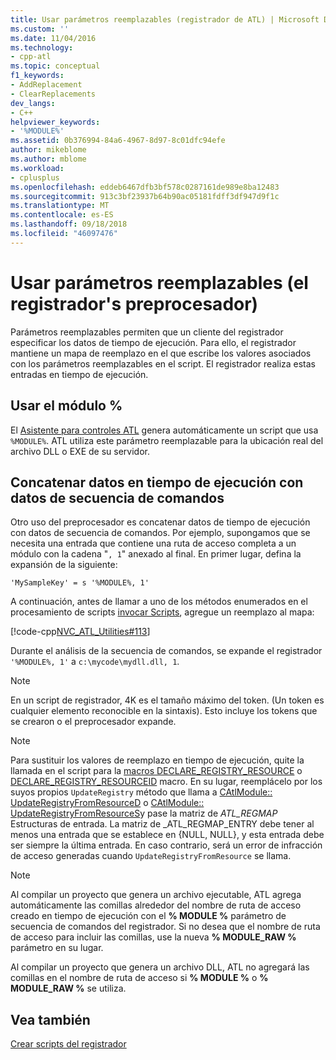```yaml
---
title: Usar parámetros reemplazables (registrador de ATL) | Microsoft Docs
ms.custom: ''
ms.date: 11/04/2016
ms.technology:
- cpp-atl
ms.topic: conceptual
f1_keywords:
- AddReplacement
- ClearReplacements
dev_langs:
- C++
helpviewer_keywords:
- '%MODULE%'
ms.assetid: 0b376994-84a6-4967-8d97-8c01dfc94efe
author: mikeblome
ms.author: mblome
ms.workload:
- cplusplus
ms.openlocfilehash: eddeb6467dfb3bf578c0287161de989e8ba12483
ms.sourcegitcommit: 913c3bf23937b64b90ac05181fdff3df947d9f1c
ms.translationtype: MT
ms.contentlocale: es-ES
ms.lasthandoff: 09/18/2018
ms.locfileid: "46097476"
---
```

# <a name="using-replaceable-parameters-the-registrar39s-preprocessor"></a>Usar parámetros reemplazables (el registrador&#39;s preprocesador)

Parámetros reemplazables permiten que un cliente del registrador especificar los datos de tiempo de ejecución. Para ello, el registrador mantiene un mapa de reemplazo en el que escribe los valores asociados con los parámetros reemplazables en el script. El registrador realiza estas entradas en tiempo de ejecución.

##  <a name="_atl_using_.25.module.25"></a> Usar el módulo %

El [Asistente para controles ATL](../atl/reference/atl-control-wizard.md) genera automáticamente un script que usa `%MODULE%`. ATL utiliza este parámetro reemplazable para la ubicación real del archivo DLL o EXE de su servidor.

## <a name="concatenating-run-time-data-with-script-data"></a>Concatenar datos en tiempo de ejecución con datos de secuencia de comandos

Otro uso del preprocesador es concatenar datos de tiempo de ejecución con datos de secuencia de comandos. Por ejemplo, supongamos que se necesita una entrada que contiene una ruta de acceso completa a un módulo con la cadena "`, 1`" anexado al final. En primer lugar, defina la expansión de la siguiente:

```
'MySampleKey' = s '%MODULE%, 1'
```

A continuación, antes de llamar a uno de los métodos enumerados en el procesamiento de scripts [invocar Scripts](../atl/invoking-scripts.md), agregue un reemplazo al mapa:

[!code-cpp[NVC_ATL_Utilities#113](../atl/codesnippet/cpp/using-replaceable-parameters-the-registrar-s-preprocessor_1.cpp)]

Durante el análisis de la secuencia de comandos, se expande el registrador `'%MODULE%, 1'` a `c:\mycode\mydll.dll, 1`.

> [!NOTE]
>  En un script de registrador, 4K es el tamaño máximo del token. (Un token es cualquier elemento reconocible en la sintaxis). Esto incluye los tokens que se crearon o el preprocesador expande.

> [!NOTE]
>  Para sustituir los valores de reemplazo en tiempo de ejecución, quite la llamada en el script para la [macros DECLARE_REGISTRY_RESOURCE](../atl/reference/registry-macros.md#declare_registry_resource) o [DECLARE_REGISTRY_RESOURCEID](../atl/reference/registry-macros.md#declare_registry_resourceid) macro. En su lugar, reemplácelo por los suyos propios `UpdateRegistry` método que llama a [CAtlModule:: UpdateRegistryFromResourceD](../atl/reference/catlmodule-class.md#updateregistryfromresourced) o [CAtlModule:: UpdateRegistryFromResourceS](../atl/reference/catlmodule-class.md#updateregistryfromresources)y pase la matriz de _ATL_REGMAP_ Estructuras de entrada. La matriz de _ATL_REGMAP_ENTRY debe tener al menos una entrada que se establece en {NULL, NULL}, y esta entrada debe ser siempre la última entrada. En caso contrario, será un error de infracción de acceso generadas cuando `UpdateRegistryFromResource` se llama.

> [!NOTE]
>  Al compilar un proyecto que genera un archivo ejecutable, ATL agrega automáticamente las comillas alrededor del nombre de ruta de acceso creado en tiempo de ejecución con el **% MODULE %** parámetro de secuencia de comandos del registrador. Si no desea que el nombre de ruta de acceso para incluir las comillas, use la nueva **% MODULE_RAW %** parámetro en su lugar.
>
>  Al compilar un proyecto que genera un archivo DLL, ATL no agregará las comillas en el nombre de ruta de acceso si **% MODULE %** o **% MODULE_RAW %** se utiliza.

## <a name="see-also"></a>Vea también

[Crear scripts del registrador](../atl/creating-registrar-scripts.md)

